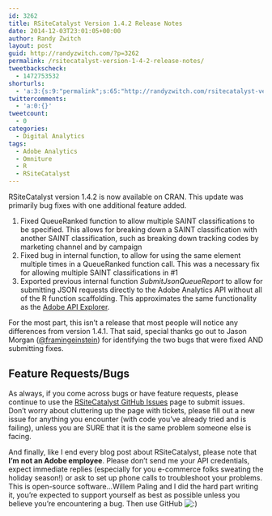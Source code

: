 ```yaml
---
id: 3262
title: RSiteCatalyst Version 1.4.2 Release Notes
date: 2014-12-03T23:01:05+00:00
author: Randy Zwitch
layout: post
guid: http://randyzwitch.com/?p=3262
permalink: /rsitecatalyst-version-1-4-2-release-notes/
tweetbackscheck:
  - 1472753532
shorturls:
  - 'a:3:{s:9:"permalink";s:65:"http://randyzwitch.com/rsitecatalyst-version-1-4-2-release-notes/";s:7:"tinyurl";s:26:"http://tinyurl.com/ptx5n5f";s:4:"isgd";s:19:"http://is.gd/GsCiXq";}'
twittercomments:
  - 'a:0:{}'
tweetcount:
  - 0
categories:
  - Digital Analytics
tags:
  - Adobe Analytics
  - Omniture
  - R
  - RSiteCatalyst
---
```

RSiteCatalyst version 1.4.2 is now available on CRAN. This update was primarily bug fixes with one additional feature added.

  1. Fixed QueueRanked function to allow multiple SAINT classifications to be specified. This allows for breaking down a SAINT classification with another SAINT classification, such as breaking down tracking codes by marketing channel and by campaign
  2. Fixed bug in internal function, to allow for using the same element multiple times in a QueueRanked function call. This was a necessary fix for allowing multiple SAINT classifications in #1
  3. Exported previous internal function _SubmitJsonQueueReport_ to allow for submitting JSON requests directly to the Adobe Analytics API without all of the R function scaffolding. This approximates the same functionality as the <a title="Adobe Analytics API Explorer" href="https://marketing.adobe.com/developer/get-started/api-explorer" target="_blank">Adobe API Explorer</a>.

For the most part, this isn&#8217;t a release that most people will notice any differences from version 1.4.1. That said, special thanks go out to Jason Morgan (<a title="Jason Morgan GitHub" href="https://github.com/framingeinstein" target="_blank">@framingeinstein</a>) for identifying the two bugs that were fixed AND submitting fixes.
  

  


## Feature Requests/Bugs

As always, if you come across bugs or have feature requests, please continue to use the <a title="RSiteCatalyst GitHub" href="https://github.com/randyzwitch/RSiteCatalyst/issues" target="_blank">RSiteCatalyst GitHub Issues</a> page to submit issues. Don’t worry about cluttering up the page with tickets, please fill out a new issue for anything you encounter (with code you&#8217;ve already tried and is failing), unless you are SURE that it is the same problem someone else is facing.

And finally, like I end every blog post about RSiteCatalyst, please note that **I’m** **not an Adobe employee**. Please don’t send me your API credentials, expect immediate replies (especially for you e-commerce folks sweating the holiday season!) or ask to set up phone calls to troubleshoot your problems. This is open-source software…Willem Paling and I did the hard part writing it, you’re expected to support yourself as best as possible unless you believe you’re encountering a bug. Then use GitHub <img class="wp-smiley" src="http://i1.wp.com/randyzwitch.com/wp-includes/images/smilies/icon_smile.gif" alt=":)" data-recalc-dims="1" />

&nbsp;